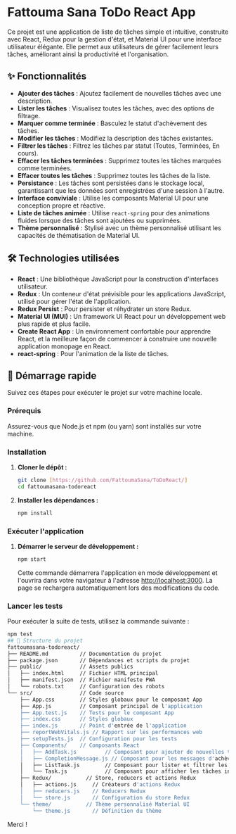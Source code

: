 # Fattouma Sana ToDo React App

Ce projet est une application de liste de tâches simple et intuitive, construite avec React, Redux pour la gestion d'état, et Material UI pour une interface utilisateur élégante. Elle permet aux utilisateurs de gérer facilement leurs tâches, améliorant ainsi la productivité et l'organisation.

## ✨ Fonctionnalités

- **Ajouter des tâches** : Ajoutez facilement de nouvelles tâches avec une description.
- **Lister les tâches** : Visualisez toutes les tâches, avec des options de filtrage.
- **Marquer comme terminée** : Basculez le statut d'achèvement des tâches.
- **Modifier les tâches** : Modifiez la description des tâches existantes.
- **Filtrer les tâches** : Filtrez les tâches par statut (Toutes, Terminées, En cours).
- **Effacer les tâches terminées** : Supprimez toutes les tâches marquées comme terminées.
- **Effacer toutes les tâches** : Supprimez toutes les tâches de la liste.
- **Persistance** : Les tâches sont persistées dans le stockage local, garantissant que les données sont enregistrées d'une session à l'autre.
- **Interface conviviale** : Utilise les composants Material UI pour une conception propre et réactive.
- **Liste de tâches animée** : Utilise `react-spring` pour des animations fluides lorsque des tâches sont ajoutées ou supprimées.
- **Thème personnalisé** : Stylisé avec un thème personnalisé utilisant les capacités de thématisation de Material UI.

## 🛠 Technologies utilisées

- **React** : Une bibliothèque JavaScript pour la construction d'interfaces utilisateur.
- **Redux** : Un conteneur d'état prévisible pour les applications JavaScript, utilisé pour gérer l'état de l'application.
- **Redux Persist** : Pour persister et réhydrater un store Redux.
- **Material UI (MUI)** : Un framework UI React pour un développement web plus rapide et plus facile.
- **Create React App** : Un environnement confortable pour apprendre React, et la meilleure façon de commencer à construire une nouvelle application monopage en React.
- **react-spring** : Pour l'animation de la liste de tâches.

## 🚀 Démarrage rapide

Suivez ces étapes pour exécuter le projet sur votre machine locale.

### Prérequis

Assurez-vous que Node.js et npm (ou yarn) sont installés sur votre machine.

### Installation

1.  **Cloner le dépôt :**

    ```bash
    git clone [https://github.com/FattoumaSana/ToDoReact/]
    cd fattoumasana-todoreact
    ```

2.  **Installer les dépendances :**

    ```bash
    npm install
    ```

### Exécuter l'application

1.  **Démarrer le serveur de développement :**

    ```bash
    npm start
    ```

    Cette commande démarrera l'application en mode développement et l'ouvrira dans votre navigateur à l'adresse [http://localhost:3000](http://localhost:3000). La page se rechargera automatiquement lors des modifications du code.

### Lancer les tests

Pour exécuter la suite de tests, utilisez la commande suivante :

```bash
npm test
## 📂 Structure du projet
fattoumasana-todoreact/
├── README.md          // Documentation du projet
├── package.json       // Dépendances et scripts du projet
├── public/            // Assets publics
│   ├── index.html     // Fichier HTML principal
│   ├── manifest.json  // Fichier manifeste PWA
│   └── robots.txt     // Configuration des robots
└── src/               // Code source
    ├── App.css        // Styles globaux pour le composant App
    ├── App.js         // Composant principal de l'application
    ├── App.test.js    // Tests pour le composant App
    ├── index.css      // Styles globaux
    ├── index.js       // Point d'entrée de l'application
    ├── reportWebVitals.js // Rapport sur les performances web
    ├── setupTests.js  // Configuration pour les tests
    ├── Components/    // Composants React
    │   ├── AddTask.js         // Composant pour ajouter de nouvelles tâches
    │   ├── CompletionMessage.js // Composant pour les messages d'achèvement de tâches
    │   ├── ListTask.js        // Composant pour lister et filtrer les tâches
    │   └── Task.js            // Composant pour afficher les tâches individuelles
    ├── Redux/           // Store, reducers et actions Redux
    │   ├── actions.js     // Créateurs d'actions Redux
    │   ├── reducers.js    // Reducers Redux
    │   └── store.js       // Configuration du store Redux
    └── theme/           // Thème personnalisé Material UI
        └── theme.js       // Définition du thème
```
Merci !